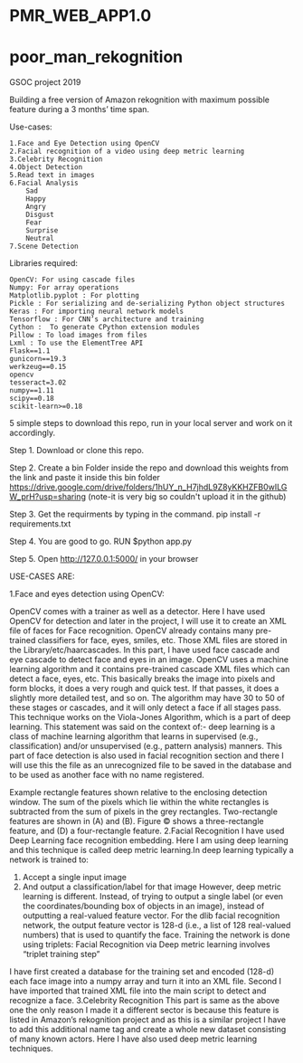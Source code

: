 # PMR_WEB_APP1.0

# poor_man_rekognition
GSOC project 2019

Building a free version of Amazon rekognition with maximum possible feature during a 3 months’ time span.

Use-cases:

   	1.Face and Eye Detection using OpenCV
	2.Facial recognition of a video using deep metric learning
	3.Celebrity Recognition
 	4.Object Detection
	5.Read text in images
 	6.Facial Analysis
 		Sad
 		Happy
 		Angry
 		Disgust
 		Fear
 		Surprise
 		Neutral
 	7.Scene Detection

Libraries required:

	OpenCV: For using cascade files
	Numpy: For array operations
	Matplotlib.pyplot : For plotting
	Pickle : For serializing and de-serializing Python object structures
	Keras : For importing neural network models 
	Tensorflow : For CNN’s architecture and training
	Cython :  To generate CPython extension modules
	Pillow : To load images from files
	Lxml : To use the ElementTree API
	Flask==1.1
	gunicorn==19.3
	werkzeug==0.15
	opencv
	tesseract=3.02
	numpy==1.11
	scipy==0.18
	scikit-learn>=0.18

5 simple steps to download this repo, run in your local server and work on it accordingly.

Step 1.
        Download or clone this repo.

Step 2.
	Create a bin Folder inside the repo and download this weights from the link and paste it inside this bin folder
	https://drive.google.com/drive/folders/1hUY_n_H7jhdL9Z8yKKHZFB0wILGW_prH?usp=sharing
	(note-it is very big so couldn't upload it in the github)
	
Step 3.
        Get the requirments by typing in the command.
        pip install -r requirements.txt
        
Step 4.
        You are good to go.
        RUN $python app.py
     
Step 5.
        Open http://127.0.0.1:5000/ in your browser


USE-CASES ARE:

1.Face and eyes detection using OpenCV:

OpenCV comes with a trainer as well as a detector. Here I have used OpenCV for detection and later in the project, I will use it to create an XML file of faces for Face recognition. OpenCV already contains many pre-trained classifiers for face, eyes, smiles, etc. Those XML files are stored in the Library/etc/haarcascades. In this part, I have used face cascade and eye cascade to detect face and eyes in an image. OpenCV uses a machine learning algorithm and it contains pre-trained cascade XML files which can detect a face, eyes, etc. This basically breaks the image into pixels and form blocks, it does a very rough and quick test. If that passes, it does a slightly more detailed test, and so on. The algorithm may have 30 to 50 of these stages or cascades, and it will only detect a face if all stages pass.
This technique works on the Viola-Jones Algorithm, which is a part of deep learning. This statement was said on the context of:- deep learning is a class of machine learning algorithm that learns in supervised (e.g., classification) and/or unsupervised (e.g., pattern analysis) manners.
This part of face detection is also used in facial recognition section and there I will use this the file as an unrecognized file to be saved in the database and to be used as another face with no name registered.

Example rectangle features shown relative to the enclosing detection window. The sum of the pixels which lie within the white rectangles is subtracted from the sum of pixels in the grey rectangles. Two-rectangle features are shown in (A) and (B). Figure © shows a three-rectangle feature, and (D) a four-rectangle feature.
2.Facial Recognition
I have used Deep Learning face recognition embedding. Here I am using deep learning and this technique is called deep metric learning.In deep learning typically a network is trained to:
1. Accept a single input image
2. And output a classification/label for that image
However, deep metric learning is different. Instead, of trying to output a single label (or even the coordinates/bounding box of objects in an image), instead of outputting a real-valued feature vector. For the dlib facial recognition network, the output feature vector is 128-d (i.e., a list of 128 real-valued numbers) that is used to quantify the face. Training the network is done using triplets:
Facial Recognition via Deep metric learning involves “triplet training step”

I have first created a database for the training set and encoded (128-d) each face image into a numpy array and turn it into an XML file. Second I have imported that trained XML file into the main script to detect and recognize a face.
3.Celebrity Recognition
This part is same as the above one the only reason I made it a different sector is because this feature is listed in Amazon’s rekognition project and as this is a similar project I have to add this additional name tag and create a whole new dataset consisting of many known actors.
Here I have also used deep metric learning techniques.
